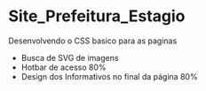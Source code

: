 # Site_Prefeitura_Estagio
Desenvolvendo o CSS basico para as paginas
- Busca de SVG de imagens
- Hotbar de acesso 80%
- Design dos Informativos no final da página 80%